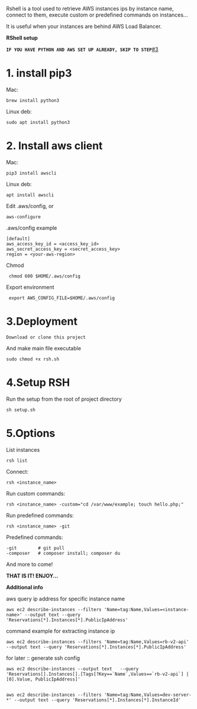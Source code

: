 Rshell is a tool used to retrieve AWS instances ips by instance name, connect to them,
execute custom or predefined commands on instances...

It is useful when your instances are behind AWS Load Balancer.

**RShell setup**

**`IF YOU HAVE PYTHON AND AWS SET UP ALREADY, SKIP TO STEP`**[#3](#3.deployment#)
# 1. install pip3 #

Mac:

    brew install python3

Linux deb:

    sudo apt install python3

# 2. Install aws client #
 
Mac:

    pip3 install awscli

Linux deb:

    apt install awscli 

Edit .aws/config, or

    aws-configure

.aws/config example
   
    [default]
    aws_access_key_id = <access_key_id> 
    aws_secret_access_key = <secret_access_key>
    region = <your-aws-region>

Chmod

     chmod 600 $HOME/.aws/config

Export environment

     export AWS_CONFIG_FILE=$HOME/.aws/config

# 3.Deployment #

    Download or clone this project
    
And make main file executable

    sudo chmod +x rsh.sh

# 4.Setup RSH #

Run the setup from the root of project directory

    sh setup.sh

# 5.Options #

List instances

    rsh list
    
Connect:

    rsh <instance_name>

Run custom commands:

    rsh <instance_name> -custom="cd /var/www/example; touch hello.php;"

Run predefined commands:

    rsh <instance_name> -git
    
Predefined commands:
    
    -git        # git pull
    -composer   # composer install; composer du
And more to come!

**THAT IS IT! ENJOY...**


**Additional info**

aws query ip address for specific instance name

    aws ec2 describe-instances --filters 'Name=tag:Name,Values=<instance-name>' --output text --query 'Reservations[*].Instances[*].PublicIpAddress'

command example for extracting instance ip

    aws ec2 describe-instances --filters 'Name=tag:Name,Values=rb-v2-api' --output text --query 'Reservations[*].Instances[*].PublicIpAddress'

for later :: generate ssh config

    aws ec2 describe-instances --output text   --query 'Reservations[].Instances[].[Tags[?Key==`Name`,Values==`rb-v2-api`] | [0].Value, PublicIpAddress]'


    aws ec2 describe-instances --filters 'Name=tag:Name,Values=dev-server-*' --output text --query 'Reservations[*].Instances[*].InstanceId'
